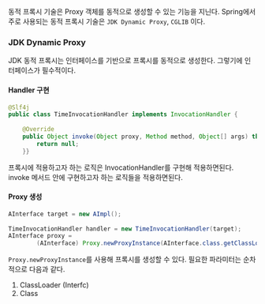 동적 프록시 기술은 Proxy 객체를 동적으로 생성할 수 있는 기능을 지닌다. 
Spring에서 주로 사용되는 동적 프록시 기술은 `JDK Dynamic Proxy`, `CGLIB` 이다.

### JDK Dynamic Proxy

JDK 동적 프록시는 인터페이스를 기반으로  프록시를 동적으로 생성한다. 그렇기에 인터페이스가 필수적이다. 

#### Handler 구현
```java
@Slf4j  
public class TimeInvocationHandler implements InvocationHandler {  
  
    @Override  
    public Object invoke(Object proxy, Method method, Object[] args) throws Throwable {  
        return null; 
    }}
```

프록시에 적용하고자 하는 로직은 InvocationHandler를 구현해 적용하면된다. 
invoke 메서드 안에 구현하고자 하는 로직들을 적용하면된다.

#### Proxy 생성

```java
AInterface target = new AImpl();  
  
TimeInvocationHandler handler = new TimeInvocationHandler(target);  
AInterface proxy =  
        (AInterface) Proxy.newProxyInstance(AInterface.class.getClassLoader(), new Class[]{AInterface.class}, handler);
```

`Proxy.newProxyInstance`를 사용해 프록시를 생성할 수 있다. 
필요한 파라미터는 순차적으로 다음과 같다. 
1. ClassLoader (Interfc)
2. Class